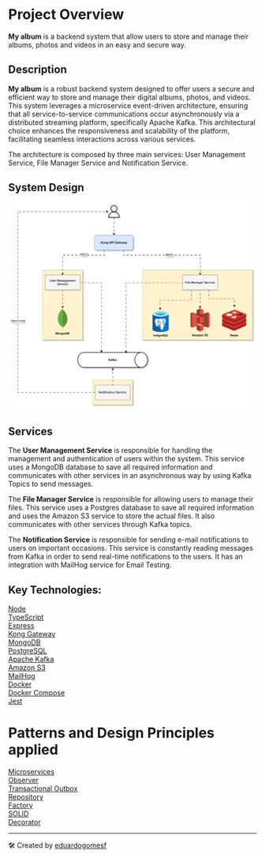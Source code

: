# Project Overview
**My album** is a backend system that allow users to store and manage their albums, photos and videos in an easy and secure way.

## Description
**My album** is a robust backend system designed to offer users a secure and efficient way to store and manage their digital albums, photos, and videos. This system leverages a microservice event-driven architecture, ensuring that all service-to-service communications occur asynchronously via a distributed streaming platform, specifically Apache Kafka. This architectural choice enhances the responsiveness and scalability of the platform, facilitating seamless interactions across various services.

The architecture is composed by three main services: User Management Service, File Manager Service and Notification Service.

## System Design
![System Design](./@docs/system-design.svg "File Management System")

## Services
The **User Management Service** is responsible for handling the management and authentication of users within the system. This service uses a MongoDB database to save all required information and communicates with other services in an asynchronous way by using Kafka Topics to send messages.

The **File Manager Service** is responsible for allowing users to manage their files. This service uses a Postgres database to save all required information and uses the Amazon S3 service to store the actual files. It also communicates with other services through Kafka topics.

The **Notification Service** is responsible for sending e-mail notifications to users on important occasions. This service is constantly reading messages from Kafka in order to send real-time notifications to the users. It has an integration with MailHog service for Email Testing.

## Key Technologies:
[Node](https://nodejs.org/en)  
[TypeScript](https://www.typescriptlang.org/)  
[Express](https://expressjs.com/)  
[Kong Gateway](https://docs.konghq.com/gateway/latest/)  
[MongoDB](https://www.mongodb.com/)  
[PostgreSQL](https://www.postgresql.org/)  
[Apache Kafka](https://kafka.apache.org/)  
[Amazon S3](https://aws.amazon.com/s3/?nc2=h_ql_prod_st_s3)  
[MailHog](https://github.com/mailhog/MailHog)  
[Docker](https://www.docker.com/)  
[Docker Compose](https://docs.docker.com/compose/)  
[Jest](https://jestjs.io/pt-BR/)  

# Patterns and Design Principles applied
[Microservices](https://martinfowler.com/articles/microservices.html)  
[Observer](https://refactoring.guru/design-patterns/observer)  
[Transactional Outbox](https://microservices.io/patterns/data/transactional-outbox.html)  
[Repository](https://medium.com/@pererikbergman/repository-design-pattern-e28c0f3e4a30)  
[Factory](https://refactoring.guru/design-patterns/factory-method)  
[SOLID](https://www.freecodecamp.org/news/solid-principles-explained-in-plain-english/)  
[Decorator](https://refactoring.guru/design-patterns/decorator)  

---
🛠️ Created by [eduardogomesf](https://eduardogomesf.dev)
